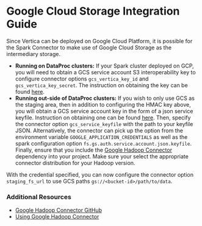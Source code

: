 # Google Cloud Storage Integration Guide

Since Vertica can be deployed on Google Cloud Platform, it is possible for the Spark Connector to make use of Google Cloud Storage as the intermediary storage.

 * **Running on DataProc clusters:** If your Spark cluster deployed on GCP, you will need to obtain a GCS service account S3 interoperability key to configure connector options `gcs_vertica_key_id` and `gcs_vertica_key_secret`. 
The instruction on obtaining the key can be found [here](https://cloud.google.com/storage/docs/authentication/managing-hmackeys#create).
 * **Running out-side of DataProc clusters:** If you wish to only use GCS as the staging area, then in addition to configuring the HMAC key above, you will obtain a GCS service account key in the form of a json service keyfile. Instruction on obtaining one can be found [here](https://cloud.google.com/storage/docs/authentication#generating-a-private-key).
Then, specify the connector option `gcs_service_keyfile` with the path to your keyfile JSON. Alternatively, the connector can pick up the option from the environment variable `GOOGLE_APPLICATION_CREDENTIALS` as well as the spark configuration option `fs.gs.auth.service.account.json.keyfile`.
Finally, ensure that you include the [Google Hadoop Connector](https://mvnrepository.com/artifact/com.google.cloud.bigdataoss/gcs-connector) dependency into your project. Make sure your select the appropriate connector distribution for your Hadoop version.

With the credential specified, you can now configure the connector option `staging_fs_url` to use GCS paths `gs://<bucket-id>/path/to/data`.

### Additional Resources
 * [Google Hadoop Connector GitHub](https://github.com/GoogleCloudDataproc/hadoop-connectors)
 * [Using Google Hadoop Connector](https://cloud.google.com/dataproc/docs/concepts/connectors/cloud-storage)